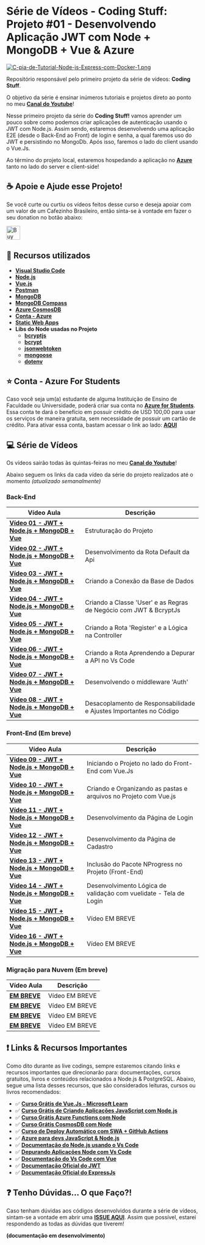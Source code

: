 # Série de Vídeos - Coding Stuff: Projeto #01 - Desenvolvendo Aplicação JWT com Node + MongoDB + Vue & Azure

[![C-pia-de-Tutorial-Node-js-Express-com-Docker-1.png](https://i.postimg.cc/CKLjkKzX/C-pia-de-Tutorial-Node-js-Express-com-Docker-1.png)](https://postimg.cc/WdCFPTmw)

Repositório responsável pelo primeiro projeto da série de vídeos: **Coding Stuff**.

O objetivo da série é ensinar inúmeros tutoriais e projetos direto ao ponto no meu **[Canal do Youtube](https://bit.ly/youtube-canal-glaucialemos)**!

Nesse primeiro projeto da série do **Coding Stuff!** vamos aprender um pouco sobre como podemos criar aplicações de autenticação usando o JWT com Node.js. Assim sendo, estaremos desenvolvendo uma aplicação E2E (desde o Back-End ao Front) de login e senha, a qual faremos uso do JWT e persistindo no MongoDb.
Após isso, faremos o lado do client usando o Vue.Js.

Ao término do projeto local, estaremos hospedando a aplicação no **[Azure](https://azure.microsoft.com/?WT.mc_id=javascript-12243-gllemos)** tanto no lado do server e client-side!

## ☕ Apoie e Ajude esse Projeto!

Se você curte ou curtiu os vídeos feitos desse curso e deseja apoiar com um valor de um Cafezinho Brasileiro, então sinta-se à vontade em fazer o seu donation no botão abaixo:

<a href='https://ko-fi.com/I3I644UCW' target='_blank'><img height='36' style='border:0px;height:36px;' src='https://cdn.ko-fi.com/cdn/kofi3.png?v=2' border='0' alt='Buy Me a Coffee at ko-fi.com' /></a>

## 🚀 Recursos utilizados

- **[Visual Studio Code](https://code.visualstudio.com/?WT.mc_id=javascript-12243-gllemos)**
- **[Node.js](https://nodejs.org/en/)**
- **[Vue.js](https://vuejs.org/)**
- **[Postman](https://www.getpostman.com/)**
- **[MongoDB](https://www.mongodb.com/try/download/community)**
- **[MongoDB Compass](https://www.mongodb.com/products/compass)**
- **[Azure CosmosDB](https://azure.microsoft.com/services/cosmos-db/?WT.mc_id=javascript-12243-gllemos)**
- **[Conta - Azure](https://azure.microsoft.com/?WT.mc_id=javascript-12243-gllemos)**
- **[Static Web Apps](https://docs.microsoft.com/azure/static-web-apps/?WT.mc_id=javascript-12243-gllemos)**
- **Libs do Node usadas no Projeto**
  - **[bcryptjs](https://www.npmjs.com/package/bcryptjs)**
  - **[bcrypt](https://www.npmjs.com/package/bcrypt)**
  - **[jsonwebtoken](https://www.npmjs.com/package/jsonwebtoken)**
  - **[mongoose](https://www.npmjs.com/package/mongoose)**
  - **[dotenv](https://www.npmjs.com/package/dotenv)**

## ⭐️ Conta - Azure For Students

Caso você seja um(a) estudante de alguma Instituição de Ensino de Faculdade ou Universidade, poderá criar sua conta no **[Azure for Students](https://azure.microsoft.com/free/students/?WT.mc_id=javascript-12243-gllemos)**. Essa conta te dará o benefício em possuir crédito de USD 100,00 para usar os serviços de maneira gratuita, sem necessidade de possuir um cartão de crédito. Para ativar essa conta, bastam acessar o link ao lado: **[AQUI](https://azure.microsoft.com/free/students/?WT.mc_id=javascript-12243-gllemos)**

## 💻 Série de Vídeos

Os vídeos sairão todas às quintas-feiras no meu **[Canal do Youtube](https://bit.ly/youtube-canal-glaucialemos)**!

Abaixo seguem os links da cada vídeo da série do projeto realizados até o momento _(atualizado semanalmente)_

### **Back-End**

| Vídeo Aula                                                                   | Descrição                                                          |
| ---------------------------------------------------------------------------- | ------------------------------------------------------------------ |
| **[Vídeo 01 - JWT + Node.js + MongoDB + Vue](https://youtu.be/JmUSx5wXU68)** | Estruturação do Projeto                                            |
| **[Vídeo 02 - JWT + Node.js + MongoDB + Vue](https://youtu.be/Vr-UMoAv8pk)** | Desenvolvimento da Rota Default da Api                             |
| **[Vídeo 03 - JWT + Node.js + MongoDB + Vue](https://youtu.be/6u4aM2eT-gg)** | Criando a Conexão da Base de Dados                                 |
| **[Vídeo 04 - JWT + Node.js + MongoDB + Vue](https://youtu.be/VGgseqbWEt8)** | Criando a Classe 'User' e as Regras de Negócio com JWT & BcryptJs  |
| **[Vídeo 05 - JWT + Node.js + MongoDB + Vue](https://youtu.be/-nRSKeT9OkE)** | Criando a Rota 'Register' e a Lógica na Controller                 |
| **[Vídeo 06 - JWT + Node.js + MongoDB + Vue](https://youtu.be/_-3DWpuXXvU)** | Criando a Rota Aprendendo a Depurar a API no Vs Code               |
| **[Vídeo 07 - JWT + Node.js + MongoDB + Vue](https://youtu.be/OckHsZPIRrQ)** | Desenvolvendo o middleware 'Auth'                                  |
| **[Vídeo 08 - JWT + Node.js + MongoDB + Vue](https://youtu.be/6fUcm4aSEjM)** | Desacoplamento de Responsabilidade e Ajustes Importantes no Código |

### **Front-End (Em breve)**

| Vídeo Aula                                                                   | Descrição                                                         |
| ---------------------------------------------------------------------------- | ----------------------------------------------------------------- |
| **[Vídeo 09 - JWT + Node.js + MongoDB + Vue](https://youtu.be/PH-kSpoEpYI)** | Iniciando o Projeto no lado do Front-End com Vue.Js               |
| **[Vídeo 10 - JWT + Node.js + MongoDB + Vue](https://youtu.be/oLXCKIvOPK4)** | Criando e Organizando as pastas e arquivos no Projeto com Vue.js  |
| **[Vídeo 11 - JWT + Node.js + MongoDB + Vue](https://youtu.be/5VSzUFIAh1U)** | Desenvolvimento da Página de Login                                |
| **[Vídeo 12 - JWT + Node.js + MongoDB + Vue](https://youtu.be/LtSeR3jy28Y)** | Desenvolvimento da Página de Cadastro                             |
| **[Vídeo 13 - JWT + Node.js + MongoDB + Vue](https://youtu.be/8gG1OwMIDts)** | Inclusão do Pacote NProgress no Projeto (Front-End)               |
| **[Vídeo 14 - JWT + Node.js + MongoDB + Vue](https://youtu.be/UcKm1ADpWlQ)** | Desenvolvimento Lógica de validação com vuelidate - Tela de Login |
| **[Vídeo 15 - JWT + Node.js + MongoDB + Vue]()**                             | Vídeo EM BREVE                                                    |
| **[Vídeo 16 - JWT + Node.js + MongoDB + Vue]()**                             | Vídeo EM BREVE                                                    |

### **Migração para Nuvem (Em breve)**

| Vídeo Aula       | Descrição      |
| ---------------- | -------------- |
| **[EM BREVE]()** | Vídeo EM BREVE |
| **[EM BREVE]()** | Vídeo EM BREVE |
| **[EM BREVE]()** | Vídeo EM BREVE |
| **[EM BREVE]()** | Vídeo EM BREVE |

## ❗️ Links & Recursos Importantes

Como dito durante as live codings, sempre estaremos citando links e recursos importantes que direcionarão para: documentações, cursos gratuitos, livros e conteúdos relacionados a Node.js & PostgreSQL. Abaixo, segue uma lista desses recursos, que são considerados leituras, cursos ou livros recomendados:

- ✅ **[Curso Grátis de Vue.Js - Microsoft Learn](https://bit.ly/2PoJVI9)**
- ✅ **[Curso Grátis de Criando Aplicações JavaScript com Node.js](http://bit.ly/2JN0874)**
- ✅ **[Curso Grátis Azure Functions com Node](http://bit.ly/2LlgLHa)**
- ✅ **[Curso Grátis CosmosDB com Node](http://bit.ly/3nd3nT0)**
- ✅ **[Curso de Deploy Automático com SWA + GitHub Actions](http://bit.ly/3odzNxL)**
- ✅ **[Azure para devs JavaScript & Node.js](https://docs.microsoft.com/javascript/azure/?WT.mc_id=javascript-12243-gllemos&view=azure-node-latest)**
- ✅ **[Documentação do Node.js usando o Vs Code](http://bit.ly/354hrYH)**
- ✅ **[Depurando Aplicações Node com Vs Code](https://code.visualstudio.com/docs/nodejs/nodejs-debugging?WT.mc_id=javascript-12243-gllemos)**
- ✅ **[Documentação do Vs Code com Vue](http://bit.ly/2MtXYtT)**
- ✅ **[Documentação Oficial do JWT](https://jwt.io/)**
- ✅ **[Documentação Oficial do ExpressJs](https://expressjs.com/pt-br/)**

## ❓ Tenho Dúvidas... O que Faço?!

Caso tenham dúvidas aos códigos desenvolvidos durante a série de vídeos, sintam-se a vontade em abrir uma **[ISSUE AQUI](https://github.com/glaucia86/jwt-node-vue/issues)**. Assim que possível, estarei respondendo as todas as dúvidas que tiverem!

**(documentação em desenvolvimento)**
